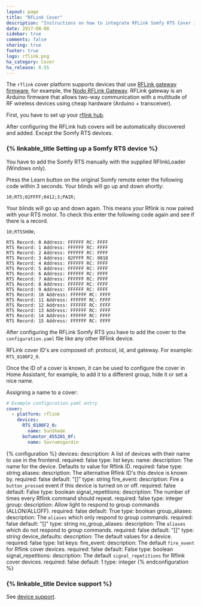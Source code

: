 ```yaml
---
layout: page
title: "RFLink Cover"
description: "Instructions on how to integrate RFLink Somfy RTS Cover into Home Assistant."
date: 2017-08-08
sidebar: true
comments: false
sharing: true
footer: true
logo: rflink.png
ha_category: Cover
ha_release: 0.55
---
```



The `rflink` cover platform supports devices that use [RFLink gateway firmware](http://www.nemcon.nl/blog2/), for example, the [Nodo RFLink Gateway](https://www.nodo-shop.nl/nl/21-rflink-gateway). RFLink gateway is an Arduino firmware that allows two-way communication with a multitude of RF wireless devices using cheap hardware (Arduino + transceiver).

First, you have to set up your [rflink hub](/components/rflink/).

After configuring the RFLink hub covers will be automatically discovered and added. Except the Somfy RTS devices.

### {% linkable_title Setting up a Somfy RTS device %}

You have to add the Somfy RTS manually with the supplied RFlinkLoader (Windows only).

Press the Learn button on the original Somfy remote enter the following code within 3 seconds. Your blinds will go up and down shortly:

```text
10;RTS;02FFFF;0412;3;PAIR;
```

Your blinds will go up and down again. This means your Rflink is now paired with your RTS motor.
To check this enter the following code again and see if there is a record.

```text
10;RTSSHOW;
```

```text
RTS Record: 0 Address: FFFFFF RC: FFFF
RTS Record: 1 Address: FFFFFF RC: FFFF
RTS Record: 2 Address: FFFFFF RC: FFFF
RTS Record: 3 Address: 02FFFF RC: 0018
RTS Record: 4 Address: FFFFFF RC: FFFF
RTS Record: 5 Address: FFFFFF RC: FFFF
RTS Record: 6 Address: FFFFFF RC: FFFF
RTS Record: 7 Address: FFFFFF RC: FFFF
RTS Record: 8 Address: FFFFFF RC: FFFF
RTS Record: 9 Address: FFFFFF RC: FFFF
RTS Record: 10 Address: FFFFFF RC: FFFF
RTS Record: 11 Address: FFFFFF RC: FFFF
RTS Record: 12 Address: FFFFFF RC: FFFF
RTS Record: 13 Address: FFFFFF RC: FFFF
RTS Record: 14 Address: FFFFFF RC: FFFF
RTS Record: 15 Address: FFFFFF RC: FFFF
```

After configuring the RFLink Somfy RTS you have to add the cover to the `configuration.yaml` file like any other RFlink device.

RFLink cover ID's are composed of: protocol, id, and gateway. For example: `RTS_0100F2_0`. 

Once the ID of a cover is known, it can be used to configure the cover in Home Assistant, for example, to add it to a different group, hide it or set a nice name.

Assigning a name to a cover:

```yaml
# Example configuration.yaml entry
cover:
  - platform: rflink
    devices:
      RTS_0100F2_0:
        name: SunShade
      bofumotor_455201_0f:
        name: Sovrumsgardin
```

{% configuration %}
devices:
  description: A list of devices with their name to use in the frontend.
  required: false
  type: list
  keys:
    name:
      description: The name for the device. Defaults to value for Rflink ID.
      required: false
      type: string
    aliases:
      description: The alternative Rflink ID's this device is known by.
      required: false
      default: "[]"
      type: string
    fire_event:
      description: Fire a `button_pressed` event if this device is turned on or off.
      required: false
      default: False
      type: boolean
    signal_repetitions:
      description: The number of times every Rflink command should repeat.
      required: false
      type: integer
    group:
      description: Allow light to respond to group commands (ALLON/ALLOFF).
      required: false
      default: True
      type: boolean
    group_aliases:
      description: The `aliases` which only respond to group commands.
      required: false
      default: "[]"
      type: string
    no_group_aliases:
      description: The `aliases` which do not respond to group commands.
      required: false
      default: "[]"
      type: string
device_defaults:
  description: The default values for a device.
  required: false
  type: list
  keys:
    fire_event:
      description: The default `fire_event` for Rflink cover devices.
      required: false
      default: False
      type: boolean
    signal_repetitions:
      description: The default `signal_repetitions` for Rflink cover devices.
      required: false
      default: 1
      type: integer
{% endconfiguration %}

### {% linkable_title Device support %}

See [device support](/components/rflink/#device-support).
